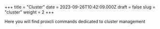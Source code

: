 +++
title = "Cluster"
date = 2023-09-26T10:42:09.000Z
draft = false
slug = "cluster"
weight = 2
+++

Here you will find proxcli commands dedicated to cluster management